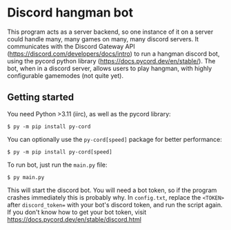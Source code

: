 # Discord hangman bot

This program acts as a server backend, so one instance of it on a server could handle many, many games on many, many discord servers. It communicates with the Discord Gateway API (https://discord.com/developers/docs/intro) to run a hangman discord bot, using the pycord python library (https://docs.pycord.dev/en/stable/). The bot, when in a discord server, allows users to play hangman, with highly configurable gamemodes (not quite yet).

## Getting started
You need Python >3.11 (iirc), as well as the pycord library:
```
$ py -m pip install py-cord
```
You can optionally use the `py-cord[speed]` package for better performance:
```
$ py -m pip install py-cord[speed]
```

To run bot, just run the `main.py` file:
```
$ py main.py
```
This will start the discord bot. You will need a bot token, so if the program crashes immediately this is probably why. In `config.txt`, replace the `<TOKEN>` after `discord_token=` with your bot's discord token, and run the script again. If you don't know how to get your bot token, visit https://docs.pycord.dev/en/stable/discord.html
